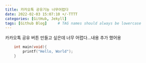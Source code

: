 ```yaml
---
title: 카카오톡 공유기능 너무어렵다
date: 2022-02-03 15:07:10 +/-TTTT
categories: [GitHub, Jekyll]
tags: [Github Blog]     # TAG names should always be lowercase
---
```

카카오톡 공유 버튼 만들고 싶은데 너무 어렵다...내용 추가 했어용

```c
    int main(void){
        printf("Hello, World");
    }
```
